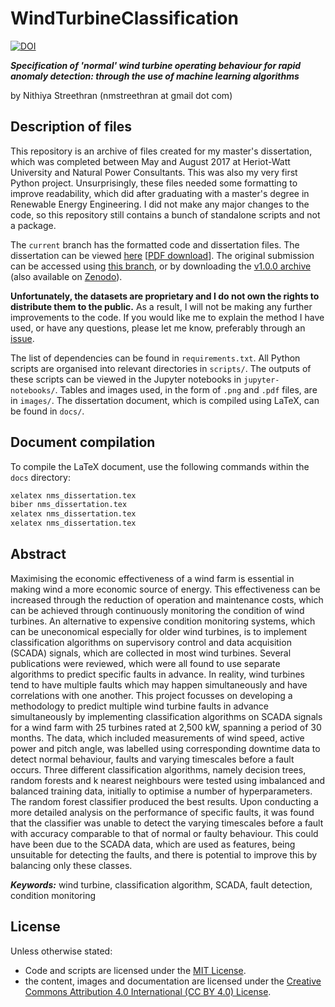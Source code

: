 # WindTurbineClassification

[![DOI](https://zenodo.org/badge/DOI/10.5281/zenodo.2875795.svg)](https://doi.org/10.5281/zenodo.2875795)

***Specification of 'normal' wind turbine operating behaviour for rapid anomaly detection: through the use of machine learning algorithms***

by Nithiya Streethran (nmstreethran at gmail dot com)

## Description of files

This repository is an archive of files created for my master's dissertation, which was completed between May and August 2017 at Heriot-Watt University and Natural Power Consultants. This was also my very first Python project. Unsurprisingly, these files needed some formatting to improve readability, which did after graduating with a master's degree in Renewable Energy Engineering. I did not make any major changes to the code, so this repository still contains a bunch of standalone scripts and not a package.

The `current` branch has the formatted code and dissertation files. The dissertation can be viewed [here](docs/nms_dissertation.pdf) [[PDF download](https://raw.githubusercontent.com/nmstreethran/WindTurbineClassification/current/docs/nms_dissertation.pdf)]. The original submission can be accessed using [this branch](https://github.com/nmstreethran/WindTurbineClassification/tree/b07072256df783c69c2736d1e38302d5df451887), or by downloading the [v1.0.0 archive](https://github.com/nmstreethran/WindTurbineClassification/releases/tag/v1.0.0) (also available on [Zenodo](https://doi.org/10.5281/zenodo.2875804)).

**Unfortunately, the datasets are proprietary and I do not own the rights to distribute them to the public.** As a result, I will not be making any further improvements to the code. If you would like me to explain the method I have used, or have any questions, please let me know, preferably through an [issue](https://github.com/nmstreethran/WindTurbineClassification/issues).

The list of dependencies can be found in `requirements.txt`. All Python scripts are organised into relevant directories in `scripts/`. The outputs of these scripts can be viewed in the Jupyter notebooks in `jupyter-notebooks/`. Tables and images used, in the form of `.png` and `.pdf` files, are in `images/`. The dissertation document, which is compiled using LaTeX, can be found in `docs/`.

## Document compilation

To compile the LaTeX document, use the following commands within the `docs` directory:

```sh
xelatex nms_dissertation.tex
biber nms_dissertation.tex
xelatex nms_dissertation.tex
xelatex nms_dissertation.tex
```

## Abstract

Maximising the economic effectiveness of a wind farm is essential in making wind a more economic source of energy. This effectiveness can be increased through the reduction of operation and maintenance costs, which can be achieved through continuously monitoring the condition of wind turbines. An alternative to expensive condition monitoring systems, which can be uneconomical especially for older wind turbines, is to implement classification algorithms on supervisory control and data acquisition (SCADA) signals, which are collected in most wind turbines. Several publications were reviewed, which were all found to use separate algorithms to predict specific faults in advance. In reality, wind turbines tend to have multiple faults which may happen simultaneously and have correlations with one another. This project focusses on developing a methodology to predict multiple wind turbine faults in advance simultaneously by implementing classification algorithms on SCADA signals for a wind farm with 25 turbines rated at 2,500 kW, spanning a period of 30 months. The data, which included measurements of wind speed, active power and pitch angle, was labelled using corresponding downtime data to detect normal behaviour, faults and varying timescales before a fault occurs. Three different classification algorithms, namely decision trees, random forests and k nearest neighbours were tested using imbalanced and balanced training data, initially to optimise a number of hyperparameters. The random forest classifier produced the best results. Upon conducting a more detailed analysis on the performance of specific faults, it was found that the classifier was unable to detect the varying timescales before a fault with accuracy comparable to that of normal or faulty behaviour. This could have been due to the SCADA data, which are used as features, being unsuitable for detecting the faults, and there is potential to improve this by balancing only these classes.

***Keywords:*** wind turbine, classification algorithm, SCADA, fault detection, condition monitoring

## License

Unless otherwise stated:

- Code and scripts are licensed under the [MIT License](https://opensource.org/licenses/MIT).
- the content, images and documentation are licensed under the [Creative Commons Attribution 4.0 International (CC BY 4.0) License](https://creativecommons.org/licenses/by/4.0/).
